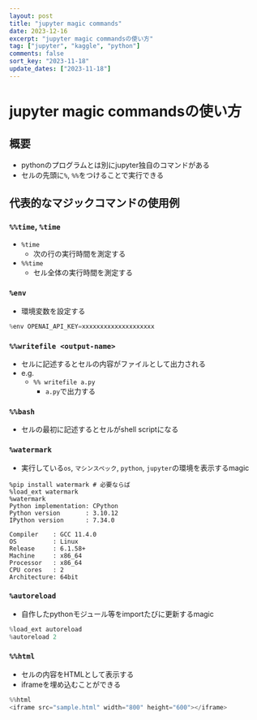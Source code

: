```yaml
---
layout: post
title: "jupyter magic commands"
date: 2023-12-16
excerpt: "jupyter magic commandsの使い方"
tag: ["jupyter", "kaggle", "python"]
comments: false
sort_key: "2023-11-18"
update_dates: ["2023-11-18"]
---
```


# jupyter magic commandsの使い方

## 概要
 - pythonのプログラムとは別にjupyter独自のコマンドがある
 - セルの先頭に`%`, `%%`をつけることで実行できる

## 代表的なマジックコマンドの使用例

### `%%time`, `%time`
 - `%time`
   - 次の行の実行時間を測定する
 - `%%time`
   - セル全体の実行時間を測定する

### `%env`
 - 環境変数を設定する

```python
%env OPENAI_API_KEY=xxxxxxxxxxxxxxxxxxxx
```

### `%%writefile <output-name>`
 - セルに記述するとセルの内容がファイルとして出力される
 - e.g.
   - `%% writefile a.py`
     - `a.py`で出力する

### `%%bash`
 - セルの最初に記述するとセルがshell scriptになる

### `%watermark`
 - 実行している`os`, `マシンスペック`, `python`, `jupyter`の環境を表示するmagic

```console
%pip install watermark # 必要ならば
%load_ext watermark
%watermark
Python implementation: CPython
Python version       : 3.10.12
IPython version      : 7.34.0

Compiler    : GCC 11.4.0
OS          : Linux
Release     : 6.1.58+
Machine     : x86_64
Processor   : x86_64
CPU cores   : 2
Architecture: 64bit
```

### `%autoreload`
 - 自作したpythonモジュール等をimportたびに更新するmagic

```python
%load_ext autoreload
%autoreload 2
```

### `%%html`
 - セルの内容をHTMLとして表示する
 - iframeを埋め込むことができる

```python
%%html
<iframe src="sample.html" width="800" height="600"></iframe>
```

